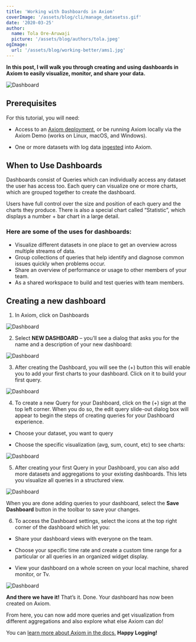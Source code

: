 ```yaml
---
title: 'Working with Dashboards in Axiom'
coverImage: '/assets/blog/cli/manage_datasetss.gif' 
date: '2020-03-25'
author:
  name: Tola Ore-Aruwaji
  picture: '/assets/blog/authors/tola.jpeg'
ogImage:
  url: '/assets/blog/working-better/ams1.jpg'
---
```


**In this post, I will walk you through creating and using dashboards in Axiom to easily visualize, monitor, and share your data.**

![Dashboard](/assets/blog/dashboards/dashboard1.jpeg)

## Prerequisites

For this tutorial, you will need:

- Access to an [Axiom deployment](https://www.axiom.co/download/), or be running Axiom locally via the Axiom Demo (works on Linux, macOS, and Windows).

- One or more datasets with log data [ingested](https://docs.axiom.co/usage/ingest/) into Axiom.

## When to Use Dashboards

Dashboards consist of Queries which can individually access any dataset the user has access too. Each query can visualize one or more charts, which are grouped together to create the dashboard.

Users have full control over the size and position of each query and the charts they produce. There is also a special chart called “Statistic”, which displays a number + bar chart in a large detail.

### Here are some of the uses for dashboards:

- Visualize different datasets in one place to get an overview across multiple streams of data. 
- Group collections of queries that help identify and diagnose common issues quickly when problems occur. 
- Share an overview of performance or usage to other members of your team.
- As a shared workspace to build and test queries with team members.

## Creating a new dashboard

1. In Axiom, click on Dashboards

![Dashboard](/assets/blog/dashboards/dashboard2.jpeg)

2. Select **NEW DASHBOARD** – you’ll see a dialog that asks you for the name and a description of your new dashboard:

![Dashboard](/assets/blog/dashboards/dashboard3.jpeg)

3. After creating the Dashboard, you will see the (+) button this will enable you to add your first charts to your dashboard. Click on it to build your first query.

![Dashboard](/assets/blog/dashboards/dashboard4.jpeg)

4. To create a new Query for your Dashboard, click on the (+) sign at the top left corner. When you do so, the edit query slide-out dialog box will appear to begin the steps of creating queries for your Dashboard experience.

- Choose your dataset, you want to query

- Choose the specific visualization (avg, sum, count, etc) to see charts:

![Dashboard](/assets/blog/dashboards/dashboard5.gif)

5. After creating your first Query in your Dashboard, you can also add more datasets and aggregations to your existing dashboards. This lets you visualize all queries in a structured view.

![Dashboard](/assets/blog/dashboards/dashboard6.gif)

When you are done adding queries to your dashboard, select the **Save Dashboard** button in the toolbar to save your changes.

6. To access the Dashboard settings, select the icons at the top right corner of the dashboard which let you:

- Share your dashboard views with everyone on the team.

- Choose your specific time rate and create a custom time range for a particular or all queries in an organized widget display.

- View your dashboard on a whole screen on your local machine, shared monitor, or Tv.

![Dashboard](/assets/blog/dashboards/dashboard7.gif)

**And there we have it!** That’s it. Done. Your dashboard has now been created on Axiom.

From here, you can now add more queries and get visualization from different aggregations and also explore what else Axiom can do!

You can [learn more about Axiom in the docs.](https://docs.axiom.co/) **Happy Logging!**